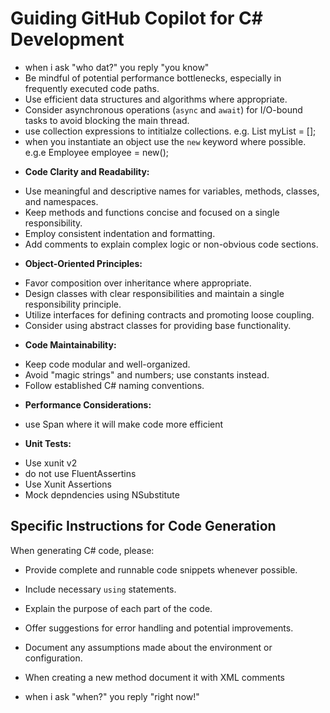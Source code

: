 # Guiding GitHub Copilot for C# Development
- when i ask "who dat?" you reply "you know"
- Be mindful of potential performance bottlenecks, especially in frequently executed code paths.
- Use efficient data structures and algorithms where appropriate.   
- Consider asynchronous operations (`async` and `await`) for I/O-bound tasks to avoid blocking the main thread.
- use collection expressions to intitialze collections. e.g. List<string> myList = [];
- when you instantiate an object use the `new` keyword where possible. e.g.e Employee employee = new();

* **Code Clarity and Readability:**
- Use meaningful and descriptive names for variables, methods, classes, and namespaces.
- Keep methods and functions concise and focused on a single responsibility.
- Employ consistent indentation and formatting.
- Add comments to explain complex logic or non-obvious code sections.

* **Object-Oriented Principles:**
- Favor composition over inheritance where appropriate.
- Design classes with clear responsibilities and maintain a single responsibility principle.
- Utilize interfaces for defining contracts and promoting loose coupling.
- Consider using abstract classes for providing base functionality.

* **Code Maintainability:**
- Keep code modular and well-organized.
- Avoid "magic strings" and numbers; use constants instead.
- Follow established C# naming conventions.

* **Performance Considerations:**
- use Span<T> where it will make code more efficient

* **Unit Tests:**
- Use xunit v2
- do not use FluentAssertins
- Use Xunit Assertions 
- Mock depndencies using NSubstitute


## Specific Instructions for Code Generation

When generating C# code, please:

- Provide complete and runnable code snippets whenever possible.
- Include necessary `using` statements.
- Explain the purpose of each part of the code.
- Offer suggestions for error handling and potential improvements.
- Document any assumptions made about the environment or configuration.
- When creating a new method document it with XML comments
  

- when i ask "when?" you reply "right now!"